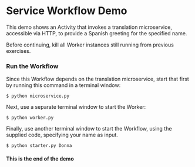 # Service Workflow Demo
This demo shows an Activity that invokes a translation microservice, accessible via HTTP, to provide a Spanish greeting for the specified name.

Before continuing, kill all Worker instances still running from previous exercises.

### Run the Workflow
Since this Workflow depends on the translation microservice, start that 
first by running this command in a terminal window:

```
$ python microservice.py
```

Next, use a separate terminal window to start the Worker:

```
$ python worker.py
```

Finally, use another terminal window to start the Workflow,
using the supplied code, specifying your name as input.

```
$ python starter.py Donna
```

#### This is the end of the demo
